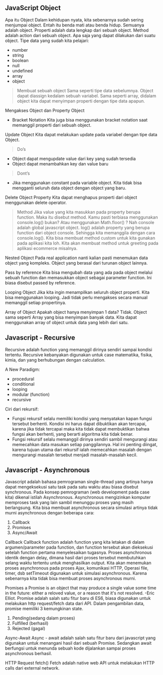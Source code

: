 ## JavaScript Object
Apa itu Object
Dalam kehidupan nyata, kita sebenarnya sudah sering menjumpai object. Entah itu benda mati atau benda hidup. Semuanya adalah object. Properti adalah data lengkap dari sebuah object. Method adalah action dari sebuah object. Apa saja yang dapat dilakukan dari suatu object.
Tipe data yang sudah kita pelajari:

- number
- string
- boolean
- null
- undefined
- array
- object

> Membuat sebuah object
Sama seperti tipe data sebelumnya. Object dapat diassign kedalam sebuah variabel. Sama seperti array, didalam object kita dapat menyimpan properti dengan tipe data apapun.

Mengakses Object dan Property Object
- Bracket Notation
Kita juga bisa menggunakan bracket notation saat memanggil properti dari sebuah object.

Update Object
Kita dapat melakukan update pada variabel dengan tipe data Object.
>Do’s
- Object dapat mengupdate value dari key yang sudah tersedia
- Object dapat menambahkan key dan value baru
>Dont’s
- Jika menggunakan constant pada variable object. Kita tidak bisa mengganti seluruh data object dengan object yang baru.

Delete Object Property
Kita dapat menghapus properti dari object menggunakan delete operator.
> Method
Jika value yang kita masukkan pada property berupa function.
Maka itu disebut method.
Kamu pasti terbiasa menggunakan console.log() bukan?
Atau menggunakan Math.floor() ?
Nah console adalah global javascript object.
log() adalah property yang berupa function dari object console.
Sehingga kita memanggila dengan cara console.log().
Kita bisa membuat method custom untuk kita gunakan pada aplikasi kita loh.
Kita akan membuat method untuk greeting pada aplikasi ecommerce misalnya.

Nested Object
Pada real application nanti kalian pasti menemukan data object yang kompleks.
Object yang berasal dari turunan object lainnya.

Pass by reference
Kita bisa mengubah data yang ada pada object melalui sebuah function dan memasukkan object sebagai parameter function.
Ini biasa disebut passed by reference.

Looping Object
Jika kita ingin menampilkan seluruh object properti. Kita bisa menggunakan looping.
Jadi tidak perlu mengakses secara manual memanggil setiap propertinya.

Array of Object
Apakah object hanya menyimpan 1 data?
Tidak. 
Object sama seperti Array yang bisa menyimpan banyak data.
Kita dapat menggunakan array of object untuk data yang lebih dari satu.

## Javascript - Recursive
Recursive adalah function yang memanggil dirinya sendiri sampai kondisi tertentu. Recursive kebanyakan digunakan untuk case matematika, fisika, kimia, dan yang berhubungan dengan calculation.

A New Paradigm:

- procedural
- conditional
- looping
- modular (function)
- recursive

Ciri dari rekursif:

- Fungsi rekursif selalu memiliki kondisi yang menyatakan kapan fungsi tersebut berhenti. Kondisi ini harus dapat dibuktikan akan tercapai, karena jika tidak tercapai maka kita tidak dapat membuktikan bahwa fungsi akan berhenti, yang berarti algoritma kita tidak benar.
- Fungsi rekursif selalu memanggil dirinya sendiri sambil mengurangi atau memecahkan data masukan setiap panggilannya. Hal ini penting diingat, karena tujuan utama dari rekursif ialah memecahkan masalah dengan mengurangi masalah tersebut menjadi masalah-masalah kecil.

## Javascript - Asynchronous
Javascript adalah bahasa pemrograman single-thread yang artinya hanya dapat mengeksekusi satu task pada satu waktu atau biasa disebut synchronous.
Pada konsep pemrograman (web development pada case kita) dikenal istilah Asynchronous. Asynchronous mengizinkan komputer memproses task yang lain sambil menunggu proses yang masih berlangsung.
Kita bisa membuat asynchronous secara simulasi artinya tidak murni asynchronous dengan beberapa cara:

1. Callback
2. Promises
3. Async/Await

Callback
Callback function adalah function yang kita letakan di dalam argumen/parameter pada function, dan function tersebut akan dieksekusi setelah function pertama menyelesaikan tugasnya.
Proses asynchronous identik dengan delay, dimana hasil dari proses tersebut membutuhkan selang waktu tertentu untuk menghasilkan output. 
Kita akan menemukan proses asynchronous pada proses Ajax, komunikasi HTTP, Operasi file, timer, dsb
setTimeout digunakan untuk simulasi asynchronous. Karena sebenarnya kita tidak bisa membuat proses asynchronous murni.

Promises
a Promise is an object that may produce a single value some time in the future: either a reloved value, or a reason that it's not resolved. -Eric Elliot.
Promise adalah salah satu fitur baru di ES6, biasa digunakan untuk melakukan http request/fetch data dari API.
Dalam pengambilan data, promise memiliki 3 kemungkinan state.
1. Pending(sedang dalam proses)
2. Fulfilled (berhasil)
3. Rejected (gagal)

Async-Await
Async - await adalah salah satu fitur baru dari javascript yang digunakan untuk menangani hasil dari sebuah Promise. Sedangkan await berfungsi untuk menunda sebuah kode dijalankan sampai proses asynchronous berhasil.

HTTP Request fetch()
Fetch adalah native web API untuk melakukan HTTP calls dari external network.


